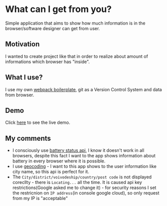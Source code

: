 # What can I get from you?

Simple application that aims to show how much information is in the browser/software designer can get from user.

## Motivation

I wanted to create project like that in order to realize about amount of informations which browser has "inside".

## What I use?

I use my own [webpack boilerplate](https://github.com/mb-dir/webpack_basic_template), git as a Version Control System and data from browser.

## Demo

Click [here](https://mb-dir.github.io/What_can_I_get_from_you/) to see the live demo.

## My comments

- I consciously use [battery status api](https://developer.mozilla.org/en-US/docs/Web/API/Battery_Status_API), I know it doesn't work in all browsers, despite this fact I want to the app shows information about battery in every browser where it is possible.
- I use [geocoding](https://developers.google.com/maps/documentation/geocoding/overview) - I want to this app shows to the user information like city name, so this api is perfect for it.
- The `City/district/voivodeship/country/post code` is not displayed corecllty - there is `Locating...` all the time. It is caused api key restrictions(Google asked me to change it) - for security reasons I set the restricnion on `IP address`(in console google cloud), so only request from my IP is "acceptable"
